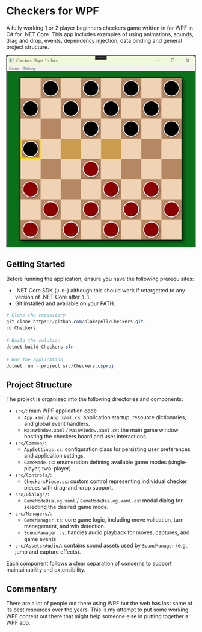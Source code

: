 # Checkers for WPF

A fully working 1 or 2 player beginners checkers game written in for WPF in C# for .NET Core.  This app includes examples of using animations, sounds, drag and drop, events, dependency injection, data binding and general project structure.

![Screenshot](/assets/screenshot1.png)

## Getting Started

Before running the application, ensure you have the following prerequisites:

- .NET Core SDK (`9.0+`) although this should work if retargetted to any version of .NET Core after `3.1`.
- Git installed and available on your PATH.

```powershell
# Clone the repository
git clone https://github.com/blakepell/Checkers.git
cd Checkers

# Build the solution
dotnet build Checkers.sln

# Run the application
dotnet run --project src/Checkers.csproj
```

## Project Structure

The project is organized into the following directories and components:

- `src/`: main WPF application code
  - `App.xaml` / `App.xaml.cs`: application startup, resource dictionaries, and global event handlers.
  - `MainWindow.xaml` / `MainWindow.xaml.cs`: the main game window hosting the checkers board and user interactions.
- `src/Common/`:
  - `AppSettings.cs`: configuration class for persisting user preferences and application settings.
  - `GameMode.cs`: enumeration defining available game modes (single-player, two-player).
- `src/Controls/`:
  - `CheckersPiece.cs`: custom control representing individual checker pieces with drag-and-drop support.
- `src/Dialogs/`:
  - `GameModeDialog.xaml` / `GameModeDialog.xaml.cs`: modal dialog for selecting the desired game mode.
- `src/Managers/`:
  - `GameManager.cs`: core game logic, including move validation, turn management, and win detection.
  - `SoundManager.cs`: handles audio playback for moves, captures, and game events.
- `src/Assets/Audio/`: contains sound assets used by `SoundManager` (e.g., jump and capture effects).

Each component follows a clear separation of concerns to support maintainability and extensibility.

## Commentary

There are a lot of people out there using WPF but the web has lost some of its best resources over the years.  This is my attempt to put some working WPF content out there that might help someone else in putting together a WPF app.